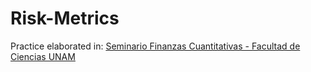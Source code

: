 # Risk-Metrics


Practice elaborated in: [Seminario Finanzas Cuantitativas - Facultad de Ciencias UNAM](http://www.fciencias.unam.mx/docencia/horarios/presentacion/318034)
